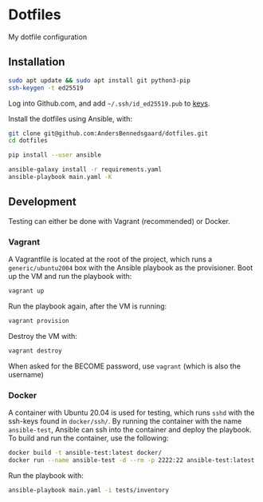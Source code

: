 # Dotfiles

My dotfile configuration

## Installation

```bash
sudo apt update && sudo apt install git python3-pip
ssh-keygen -t ed25519
```

Log into Github.com, and add `~/.ssh/id_ed25519.pub` to [keys](https://github.com/settings/keys).

Install the dotfiles using Ansible, with:

```bash
git clone git@github.com:AndersBennedsgaard/dotfiles.git
cd dotfiles

pip install --user ansible

ansible-galaxy install -r requirements.yaml
ansible-playbook main.yaml -K
```

## Development

Testing can either be done with Vagrant (recommended) or Docker.

### Vagrant

A Vagrantfile is located at the root of the project, which runs a `generic/ubuntu2004` box with the Ansible playbook as the provisioner.
Boot up the VM and run the playbook with:

```bash
vagrant up
```

Run the playbook again, after the VM is running:

```bash
vagrant provision
```

Destroy the VM with:

```bash
vagrant destroy
```

When asked for the BECOME password, use `vagrant` (which is also the username)

### Docker

A container with Ubuntu 20.04 is used for testing, which runs `sshd` with the ssh-keys found in `docker/ssh/`.
By running the container with the name `ansible-test`, Ansible can ssh into the container and deploy the playbook.
To build and run the container, use the following:

```bash
docker build -t ansible-test:latest docker/
docker run --name ansible-test -d --rm -p 2222:22 ansible-test:latest
```

Run the playbook with:

```sh
ansible-playbook main.yaml -i tests/inventory
```
